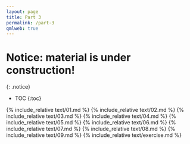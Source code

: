 ```yaml
---
layout: page
title: Part 3
permalink: /part-3
qmlweb: true
---
```


# Notice: material is under construction!
{: .notice}

* TOC
{:toc}

{% include_relative text/01.md %}
{% include_relative text/02.md %}
{% include_relative text/03.md %}
{% include_relative text/04.md %}
{% include_relative text/05.md %}
{% include_relative text/06.md %}
{% include_relative text/07.md %}
{% include_relative text/08.md %}
{% include_relative text/09.md %}
{% include_relative text/exercise.md %}
